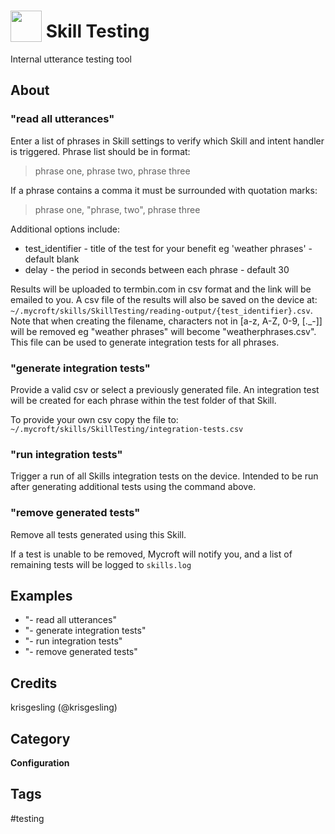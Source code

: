 # <img src='https://raw.githack.com/FortAwesome/Font-Awesome/master/svgs/solid/vial.svg' card_color='#40DBB0' width='50' height='50' style='vertical-align:bottom'/> Skill Testing
Internal utterance testing tool

## About
### "read all utterances"
Enter a list of phrases in Skill settings to verify which Skill and intent handler is triggered. Phrase list should be in format:
> phrase one, phrase two, phrase three

If a phrase contains a comma it must be surrounded with quotation marks:
> phrase one, "phrase, two", phrase three

Additional options include:
- test_identifier - title of the test for your benefit eg 'weather phrases' - default blank
- delay - the period in seconds between each phrase - default 30

Results will be uploaded to termbin.com in csv format and the link will be emailed to you. A csv file of the results will also be saved on the device at: `~/.mycroft/skills/SkillTesting/reading-output/{test_identifier}.csv`. Note that when creating the filename, characters not in [a-z, A-Z, 0-9, [.\_-]] will be removed eg "weather phrases" will become "weatherphrases.csv". This file can be used to generate integration tests for all phrases.

### "generate integration tests"
Provide a valid csv or select a previously generated file. An integration test will be created for each phrase within the test folder of that Skill.

To provide your own csv copy the file to: `~/.mycroft/skills/SkillTesting/integration-tests.csv`

### "run integration tests"
Trigger a run of all Skills integration tests on the device. Intended to be run after generating additional tests using the command above.

### "remove generated tests"
Remove all tests generated using this Skill.

If a test is unable to be removed, Mycroft will notify you, and a list of remaining tests will be logged to `skills.log`


## Examples
* "- read all utterances"
* "- generate integration tests"
* "- run integration tests"
* "- remove generated tests"

## Credits
krisgesling (@krisgesling)

## Category
**Configuration**

## Tags
#testing
